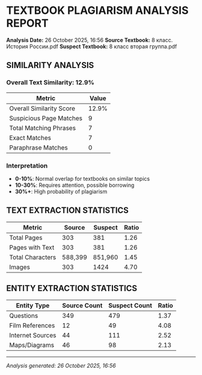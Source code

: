 # TEXTBOOK PLAGIARISM ANALYSIS REPORT

**Analysis Date:** 26 October 2025, 16:56
**Source Textbook:** 8 класс. История России.pdf
**Suspect Textbook:** 8 класс вторая группа.pdf

## SIMILARITY ANALYSIS

### Overall Text Similarity: 12.9%

| Metric | Value |
|--------|-------|
| Overall Similarity Score | 12.9% |
| Suspicious Page Matches | 9 |
| Total Matching Phrases | 7 |
| Exact Matches | 7 |
| Paraphrase Matches | 0 |

### Interpretation
- **0-10%**: Normal overlap for textbooks on similar topics
- **10-30%**: Requires attention, possible borrowing
- **30%+**: High probability of plagiarism

## TEXT EXTRACTION STATISTICS

| Metric | Source | Suspect | Ratio |
|--------|---------|---------|--------|
| Total Pages | 303 | 381 | 1.26 |
| Pages with Text | 303 | 381 | 1.26 |
| Total Characters | 588,399 | 851,960 | 1.45 |
| Images | 303 | 1424 | 4.70 |

## ENTITY EXTRACTION STATISTICS

| Entity Type | Source Count | Suspect Count | Ratio |
|-------------|--------------|---------------|--------|
| Questions | 349 | 479 | 1.37 |
| Film References | 12 | 49 | 4.08 |
| Internet Sources | 44 | 111 | 2.52 |
| Maps/Diagrams | 46 | 98 | 2.13 |

---
*Analysis generated: 26 October 2025, 16:56*
